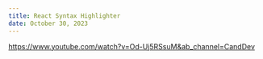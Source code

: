 ```yaml
---
title: React Syntax Highlighter
date: October 30, 2023
---
```


https://www.youtube.com/watch?v=Od-Uj5RSsuM&ab_channel=CandDev